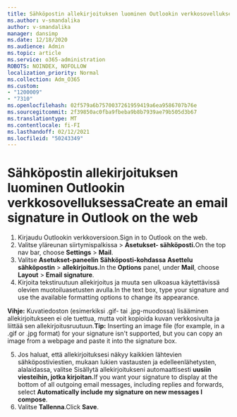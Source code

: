```yaml
---
title: Sähköpostin allekirjoituksen luominen Outlookin verkkosovelluksessa
ms.author: v-smandalika
author: v-smandalika
manager: dansimp
ms.date: 12/18/2020
ms.audience: Admin
ms.topic: article
ms.service: o365-administration
ROBOTS: NOINDEX, NOFOLLOW
localization_priority: Normal
ms.collection: Adm_O365
ms.custom:
- "1200009"
- "7310"
ms.openlocfilehash: 02f579a6b7570037261959419a6ea9586707b76e
ms.sourcegitcommit: 2f39850ac0fba9fbeba9b8b7939ae79b505d3b67
ms.translationtype: MT
ms.contentlocale: fi-FI
ms.lasthandoff: 02/12/2021
ms.locfileid: "50243349"
---
```

# <a name="create-an-email-signature-in-outlook-on-the-web"></a><span data-ttu-id="6a41f-102">Sähköpostin allekirjoituksen luominen Outlookin verkkosovelluksessa</span><span class="sxs-lookup"><span data-stu-id="6a41f-102">Create an email signature in Outlook on the web</span></span>

1. <span data-ttu-id="6a41f-103">Kirjaudu Outlookin verkkoversioon.</span><span class="sxs-lookup"><span data-stu-id="6a41f-103">Sign in to Outlook on the web.</span></span>
2. <span data-ttu-id="6a41f-104">Valitse yläreunan siirtymispalkissa   >  **Asetukset- sähköposti.**</span><span class="sxs-lookup"><span data-stu-id="6a41f-104">On the top nav bar, choose **Settings** > **Mail**.</span></span>
3. <span data-ttu-id="6a41f-105">Valitse **Asetukset-paneelin** **Sähköposti-kohdassa** **Asettelu sähköpostin**  >  **allekirjoitus.**</span><span class="sxs-lookup"><span data-stu-id="6a41f-105">In the **Options** panel, under **Mail**, choose **Layout** > **Email signature**.</span></span>
4. <span data-ttu-id="6a41f-106">Kirjoita tekstiruutuun allekirjoitus ja muuta sen ulkoasua käytettävissä olevien muotoiluasetusten avulla.</span><span class="sxs-lookup"><span data-stu-id="6a41f-106">In the text box, type your signature and use the available formatting options to change its appearance.</span></span>

<span data-ttu-id="6a41f-107">**Vihje:** Kuvatiedoston (esimerkiksi .gif- tai .jpg-muodossa) lisääminen allekirjoitukseen ei ole tuettua, mutta voit kopioida kuvan verkkosivulta ja liittää sen allekirjoitusruutuun.</span><span class="sxs-lookup"><span data-stu-id="6a41f-107">**Tip:** Inserting an image file (for example, in a .gif or .jpg format) for your signature isn't supported, but you can copy an image from a webpage and paste it into the signature box.</span></span>

5. <span data-ttu-id="6a41f-108">Jos haluat, että allekirjoituksesi näkyy kaikkien lähtevien sähköpostiviestien, mukaan lukien vastausten ja edelleenlähetysten, alalaidassa, valitse Sisällytä allekirjoitukseni automaattisesti **uusiin viesteihin, jotka kirjoitan.**</span><span class="sxs-lookup"><span data-stu-id="6a41f-108">If you want your signature to display at the bottom of all outgoing email messages, including replies and forwards, select **Automatically include my signature on new messages I compose**.</span></span>
6. <span data-ttu-id="6a41f-109">Valitse **Tallenna**.</span><span class="sxs-lookup"><span data-stu-id="6a41f-109">Click **Save**.</span></span>
